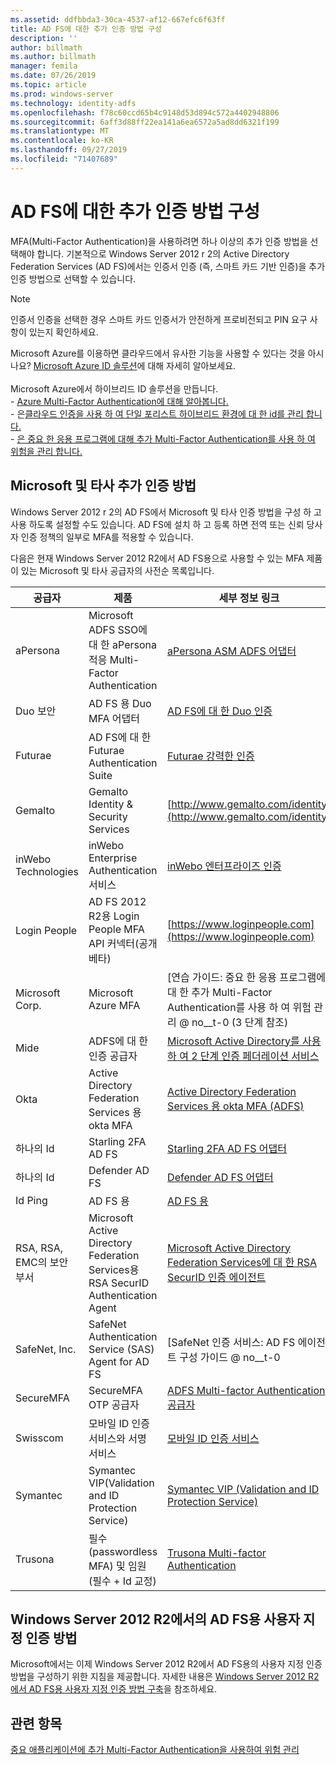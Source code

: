 ```yaml
---
ms.assetid: ddfbbda3-30ca-4537-af12-667efc6f63ff
title: AD FS에 대한 추가 인증 방법 구성
description: ''
author: billmath
ms.author: billmath
manager: femila
ms.date: 07/26/2019
ms.topic: article
ms.prod: windows-server
ms.technology: identity-adfs
ms.openlocfilehash: f78c60ccd65b4c9148d53d894c572a4402948806
ms.sourcegitcommit: 6aff3d88ff22ea141a6ea6572a5ad8dd6321f199
ms.translationtype: MT
ms.contentlocale: ko-KR
ms.lasthandoff: 09/27/2019
ms.locfileid: "71407689"
---
```

# <a name="configure-additional-authentication-methods-for-ad-fs"></a>AD FS에 대한 추가 인증 방법 구성

MFA(Multi-Factor Authentication)을 사용하려면 하나 이상의 추가 인증 방법을 선택해야 합니다. 기본적으로 Windows Server 2012 r 2의 Active Directory Federation Services (AD FS)에서는 인증서 인증 (즉, 스마트 카드 기반 인증)을 추가 인증 방법으로 선택할 수 있습니다.

> [!NOTE]
> 인증서 인증을 선택한 경우 스마트 카드 인증서가 안전하게 프로비전되고 PIN 요구 사항이 있는지 확인하세요.

Microsoft Azure를 이용하면 클라우드에서 유사한 기능을 사용할 수 있다는 것을 아시나요? [Microsoft Azure ID 솔루션](http://aka.ms/m2w274)에 대해 자세히 알아보세요.<br /><br />Microsoft Azure에서 하이브리드 ID 솔루션을 만듭니다.<br /> - [Azure Multi-Factor Authentication에 대해 알아봅니다.](http://aka.ms/ey6o9r)<br /> - 은[클라우드 인증을 사용 하 여 단일 포리스트 하이브리드 환경에 대 한 id를 관리 합니다.](http://aka.ms/g1jat8)<br /> - [은 중요 한 응용 프로그램에 대해 추가 Multi-Factor Authentication를 사용 하 여 위험을 관리 합니다.](http://aka.ms/kt1bbm)

## <a name="microsoft-and-third-party-additional-authentication-methods"></a>Microsoft 및 타사 추가 인증 방법
Windows Server 2012 r 2의 AD FS에서 Microsoft 및 타사 인증 방법을 구성 하 고 사용 하도록 설정할 수도 있습니다. AD FS에 설치 하 고 등록 하면 전역 또는 신뢰 당사자 인증 정책의 일부로 MFA를 적용할 수 있습니다.

다음은 현재 Windows Server 2012 R2에서 AD FS용으로 사용할 수 있는 MFA 제품이 있는 Microsoft 및 타사 공급자의 사전순 목록입니다.

|공급자|제품|세부 정보 링크|
|-|-|-| 
|aPersona|Microsoft ADFS SSO에 대 한 aPersona 적응 Multi-Factor Authentication|[aPersona ASM ADFS 어댑터](https://www.apersona.com/adfs)|
|Duo 보안|AD FS 용 Duo MFA 어댑터|[AD FS에 대 한 Duo 인증](https://duo.com/docs/adfs)|
|Futurae|AD FS에 대 한 Futurae Authentication Suite|[Futurae 강력한 인증](https://futurae.com)|
|Gemalto|Gemalto Identity & Security Services|[http://www.gemalto.com/identity](http://www.gemalto.com/identity)|
|inWebo Technologies|inWebo Enterprise Authentication 서비스|[inWebo 엔터프라이즈 인증](http://www.inwebo.com)|
|Login People|AD FS 2012 R2용 Login People MFA API 커넥터(공개 베타)|[https://www.loginpeople.com](https://www.loginpeople.com)|
|Microsoft Corp.|Microsoft Azure MFA|[연습 가이드: 중요 한 응용 프로그램에 대 한 추가 Multi-Factor Authentication를 사용 하 여 위험 관리 @ no__t-0 (3 단계 참조)|
Mide | ADFS에 대 한 인증 공급자 | [Microsoft Active Directory를 사용 하 여 2 단계 인증 페더레이션 서비스](https://www.mideye.com/support/administrators/documentation/integration/microsoft-adfs/)|
|Okta | Active Directory Federation Services 용 okta MFA | [Active Directory Federation Services 용 okta MFA (ADFS)](https://help.okta.com/en/prod/Content/Topics/integrations/adfs-okta-int.htm)|
|하나의 Id| Starling 2FA AD FS|[Starling 2FA AD FS 어댑터](https://www.oneidentity.com/products/starling-two-factor-authentication/)|
|하나의 Id| Defender AD FS|[Defender AD FS 어댑터](https://www.oneidentity.com/products/defender/)|
|Id Ping|AD FS 용|[AD FS 용](https://documentation.pingidentity.com/pingid/pingidAdminGuide/index.shtml#pid_c_PingIDforADFSSSO.html)|
|RSA, RSA, EMC의 보안 부서|Microsoft Active Directory Federation Services용 RSA SecurID Authentication Agent|[Microsoft Active Directory Federation Services에 대 한 RSA SecurID 인증 에이전트](http://www.emc.com/security/rsa-securid/rsa-authentication-agents/microsoft-ad-fs.htm)|
|SafeNet, Inc.|SafeNet Authentication Service (SAS) Agent for AD FS|[SafeNet 인증 서비스: AD FS 에이전트 구성 가이드 @ no__t-0|
|SecureMFA|SecureMFA OTP 공급자| [ADFS Multi-factor Authentication 공급자](https://www.securemfa.com/)|
|Swisscom|모바일 ID 인증 서비스와 서명 서비스|[모바일 ID 인증 서비스](http://swisscom.ch/mid)|
|Symantec|Symantec VIP(Validation and ID Protection Service)|[Symantec VIP (Validation and ID Protection Service)](http://www.symantec.com/vip-authentication-service)|
|Trusona|필수 (passwordless MFA) 및 임원 (필수 + Id 교정)| [Trusona Multi-factor Authentication](https://www.trusona.com/solution-overview/)|


## <a name="custom-authentication-method-for-ad-fs-in-windows-server-2012-r2"></a>Windows Server 2012 R2에서의 AD FS용 사용자 지정 인증 방법
Microsoft에서는 이제 Windows Server 2012 R2에서 AD FS용의 사용자 지정 인증 방법을 구성하기 위한 지침을 제공합니다. 자세한 내용은 [Windows Server 2012 R2에서 AD FS용 사용자 지정 인증 방법 구축](https://go.microsoft.com/fwlink/?LinkID=511980)을 참조하세요.

## <a name="see-also"></a>관련 항목
[중요 애플리케이션에 추가 Multi-Factor Authentication을 사용하여 위험 관리](Manage-Risk-with-Additional-Multi-Factor-Authentication-for-Sensitive-Applications.md)



